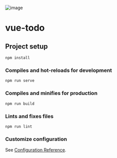 ![image](https://user-images.githubusercontent.com/86504730/135754188-81a17461-00c0-408f-a2bd-2e3ebeaf24bb.png)
# vue-todo

## Project setup
```
npm install
```

### Compiles and hot-reloads for development
```
npm run serve
```

### Compiles and minifies for production
```
npm run build
```

### Lints and fixes files
```
npm run lint
```

### Customize configuration
See [Configuration Reference](https://cli.vuejs.org/config/).
